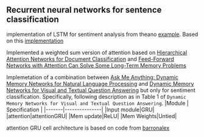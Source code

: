 ## Recurrent neural networks for sentence classification

implementation of LSTM for sentiment analysis from theano [example](http://deeplearning.net/tutorial/lstm.html).
Based on this [implementation](https://github.com/inikdom/neural-sentiment)

Implemented a weighted sum version of attention based on [Hierarchical Attention Networks for Document Classification](https://www.cs.cmu.edu/~diyiy/docs/naacl16.pdf) 
and [Feed-Forward Networks with Attention Can Solve Some Long-Term Memory Problems](https://arxiv.org/abs/1512.08756)

Implemetation of a combination between [Ask Me Anything: Dynamic Memory Networks for Natural Language Processing](https://arxiv.org/abs/1506.07285) and [Dynamic Memory Networks for Visual and Textual Question Answering](https://arxiv.org/abs/1603.01417) but only for sentiment classification. Specifically, following description as in Table 1 of `Dynamic Memory Networks for Visual and Textual Question Answering`. 
|Module | Specification |
|-------|---------------|
|Input module|GRU|
|attention|attentionGRU|
|Mem update|ReLU|
|Mem Weights|Untied|
 

attention GRU cell architecture is based on code from [barronalex](https://github.com/barronalex/Dynamic-Memory-Networks-in-TensorFlow)

